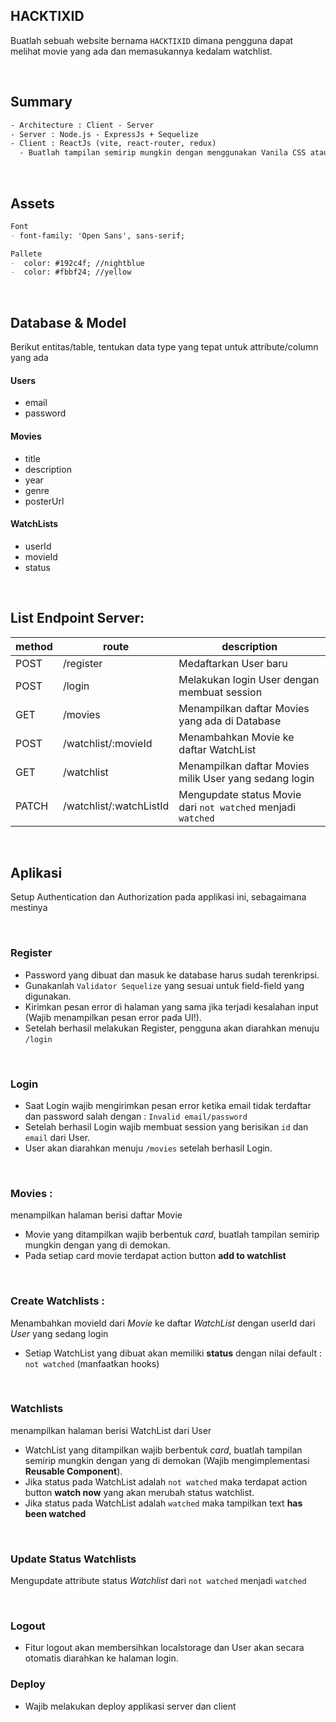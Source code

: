 ## HACKTIXID

Buatlah sebuah website bernama `HACKTIXID` dimana pengguna dapat melihat movie yang ada dan memasukannya kedalam watchlist.  

&nbsp;

## Summary 

```txt
- Architecture : Client - Server
- Server : Node.js - ExpressJs + Sequelize
- Client : ReactJs (vite, react-router, redux)
  - Buatlah tampilan semirip mungkin dengan menggunakan Vanila CSS atau Framework CSS seperti: TailwindCSS, Bootstrap, dll
```

&nbsp;

## Assets 

```md
Font
- font-family: 'Open Sans', sans-serif;

Pallete
-  color: #192c4f; //nightblue
-  color: #fbbf24; //yellow
```

&nbsp;

## Database & Model

Berikut entitas/table, tentukan data type yang tepat untuk attribute/column yang ada

#### Users 
- email
- password 

#### Movies 
- title
- description
- year
- genre
- posterUrl

#### WatchLists
- userId
- movieId
- status

&nbsp;

## List Endpoint Server: 

| method | route                    | description                                                   |
|--------|--------------------------|---------------------------------------------------------------|
| POST   | /register                | Medaftarkan User baru                                         |
| POST   | /login                   | Melakukan login User dengan membuat session                   |
| GET    | /movies                  | Menampilkan daftar Movies yang ada di Database                |
| POST   | /watchlist/:movieId      | Menambahkan Movie ke daftar WatchList                         |
| GET    | /watchlist               | Menampilkan daftar Movies milik User yang sedang login        |
| PATCH  | /watchlist/:watchListId  | Mengupdate status Movie dari `not watched` menjadi `watched`  |

&nbsp;

## Aplikasi
Setup Authentication dan Authorization pada applikasi ini, sebagaimana mestinya


&nbsp;

### **Register**
- Password yang dibuat dan masuk ke database harus sudah terenkripsi.
- Gunakanlah `Validator Sequelize` yang sesuai untuk field-field yang digunakan.
- Kirimkan pesan error di halaman yang sama jika terjadi kesalahan input (Wajib menampilkan pesan error pada UI!).
- Setelah berhasil melakukan Register, pengguna akan diarahkan menuju `/login`

&nbsp;

### **Login**
- Saat Login wajib mengirimkan pesan error ketika email tidak terdaftar dan password salah dengan : `Invalid email/password`
- Setelah berhasil Login wajib membuat session yang berisikan `id` dan `email` dari User.
- User akan diarahkan menuju `/movies` setelah berhasil Login.

&nbsp;

### **Movies** :

menampilkan halaman berisi daftar Movie

- Movie yang ditampilkan wajib berbentuk _card_, buatlah tampilan semirip mungkin dengan yang di demokan. 
- Pada setiap card movie terdapat action button **add to watchlist**

&nbsp;

### **Create Watchlists** :

Menambahkan movieId dari _Movie_ ke daftar _WatchList_ dengan userId dari _User_ yang sedang login
- Setiap WatchList yang dibuat akan memiliki **status** dengan nilai default : `not watched` (manfaatkan hooks)

&nbsp;

### **Watchlists**

menampilkan halaman berisi WatchList dari User

- WatchList yang ditampilkan wajib berbentuk _card_, buatlah tampilan semirip mungkin dengan yang di demokan (Wajib mengimplementasi **Reusable Component**). 
- Jika status pada WatchList adalah `not watched` maka terdapat action button **watch now** yang akan merubah status watchlist.
- Jika status pada WatchList adalah `watched` maka tampilkan text **has been watched**

&nbsp;

### **Update Status Watchlists**

Mengupdate attribute status _Watchlist_ dari `not watched` menjadi `watched`

&nbsp;

### **Logout**
- Fitur logout akan membersihkan localstorage dan User akan secara otomatis diarahkan ke halaman login.

### **Deploy**
- Wajib melakukan deploy applikasi server dan client
